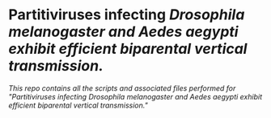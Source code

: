 # Partitiviruses infecting <i> Drosophila melanogaster <i> and <i> Aedes aegypti <i> exhibit efficient biparental vertical transmission.
This repo contains all the scripts and associated files performed for "Partitiviruses infecting Drosophila melanogaster and Aedes aegypti exhibit efficient biparental vertical transmission."
